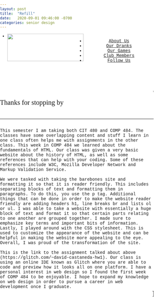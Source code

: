 ```yaml
---
layout: post
title:  "Refill"
date:   2020-09-01 09:46:00 -0700
categories: senior design
---
```





<html>
   <head>
          <title>Refill</title>
<style type="text/css">
   html,body,footer{
	margin: 0px;
	padding: 0 ;
   }
   
   article{
	background-color: white;
}
html, body, h1, h2, h3, h4, h5, h6, p {
 font-family:  "Courier New", Courier, monospace;  
 text-align: left;
    background-color: white;
}
   p{
   margin: 0;
 font-family:  "Courier New", Courier, monospace;  
 text-align: left;
   }
   li{
	cursor: pointer;
   }
   body{
	background-image: url("http://wallpaperlepi.com/wp-content/uploads/2015/05/Cool-Green-Abstract-Wallpaper.jpg");
   }
   a:link{
	color: black;
   }
   a:visited{
	color:black;
   } 
   a{
	text-decoration:none;   
   }
   a:hover{
	color: black;
	text-decoration:underline;
   }
   header{
	width: 100%;
   }
   p{
   color: black;
	width:100%;
	background-width:50%;
   }
   table{
	height:100 px
   }
ul {
   background-color: white;
    font-size: 12pt;
    font-family:  "Courier New", Courier, monospace;
    text-align:center;
    list-style-type: none;
    margin: 0;
    padding: 0;
}
li {
   color: white;
  display: inline-block;
}
li a {
    display: block;
    color: transparent;
    text-align: center;
    padding: 14px 16px;
    text-decoration: none;
    float: left;
    width; 100%;
}
li a:hover {
    background-color: #86b300;
text-decoration: underline;
}
</style>
   </head>
<header>

   <ul>
  <li><img src="https://i.imgur.com/uXAnJ14.png" height="90" width="250"align="left" onclick="window.location='http://jd-cit160a.ecs.csun.edu/team7/index.html'"><a class="home" href="#about"></a></li>
  <li><a class="home" href="#about">About Us</a></li>
  <li><a href="http://jd-cit160a.ecs.csun.edu/team7/coffee.html">Our Dranks</a></li>
  <li><a href="http://jd-cit160a.ecs.csun.edu/team7/games.html">Our Games</a></li>
  <li><a href="http://jd-cit160a.ecs.csun.edu/team7/members.html">Club Members</a></li>
  <li><a href="https://twitter.com/RefillDranks">Follow Us</a></li>

</ul>
<br>
</header>
<body>
<marquee style="color:black;font-size: 20pt; font-family: agency fb" behavior="scroll" direction="left"><i>Welcome to my blog site!</i></marquee>
<p id="about" style="font-family: agency fb;font-size:160%">Thanks for stopping by<br>
					     <br><hr><br>
<p>This semester I am taking both CIT 480 and COMP 484. The classes have some overlapping content and stuff I learn in one class often helps me with assignments in the other class. This week in COMP 484 we learned about the fundamentals of HTML. Our class was given a very basic website about the history of HTML, as well as some references that can help with your coding. Some of these references include W3C, Mozilla Developer Network and Markup Validation Service.
<br><br>
We were tasked with taking the barebones site and formatting it so that it is reader friendly. This includes separating blocks of text and formatting them in paragraphs. To do this, you use the p tag. Additional things that can be done in order to make the website reader friendly are adding headers h1, line breaks br and lists ol or ul. I was able to take a website with essentially a huge block of text and format it so that certain parts relating to one another are grouped together. I made sure to emphasize key terms and important bits of information. Lastly, I played around with the CSS stylesheet. This is used to customize the appearance of the website and can be helpful in making the website more appealing to the eye. Overall, I was proud of the transformation of the site.
<br> <br>
This is the link to the assignment talked about above (https://glitch.com/~david-castaneda-hw1). Our class is using an online IDE known as Glitch where you are able to code and preview how it looks all on one platform. I have a personal interest in web design so I found the first week of COMP 484 to be enjoyable. I hope to expand my knowledge on web design in order to pursue a career in web development once I graduate.

</p>
</body>
<footer>
  <marquee style="color:black;font-size: 20pt; font-family: agency fb" behavior="scroll" direction="left"><b>Follow me!</b>   |   Instagram: @im.davidcastaneda</marquee>
</footer>
</html>

